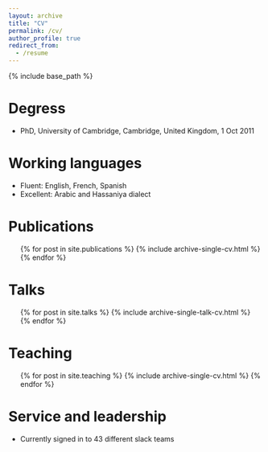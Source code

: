 ```yaml
---
layout: archive
title: "CV"
permalink: /cv/
author_profile: true
redirect_from:
  - /resume
---
```


{% include base_path %}

Degress
======
* PhD, University of Cambridge, Cambridge, United Kingdom, 1 Oct 2011

  
Working languages
======
* Fluent: English, French, Spanish
* Excellent: Arabic and Hassaniya dialect


Publications
======
  <ul>{% for post in site.publications %}
    {% include archive-single-cv.html %}
  {% endfor %}</ul>
  
Talks
======
  <ul>{% for post in site.talks %}
    {% include archive-single-talk-cv.html %}
  {% endfor %}</ul>
  
Teaching
======
  <ul>{% for post in site.teaching %}
    {% include archive-single-cv.html %}
  {% endfor %}</ul>
  
Service and leadership
======
* Currently signed in to 43 different slack teams
